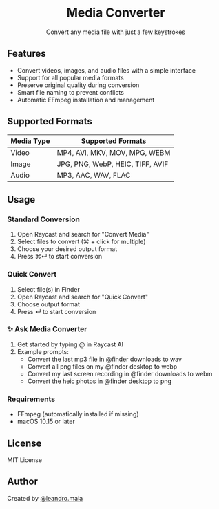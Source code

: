 <div align="center">
  <h1>Media Converter</h1>
  <p>Convert any media file with just a few keystrokes</p>
</div>

<!-- TODO Update this all -->

## Features

- Convert videos, images, and audio files with a simple interface
- Support for all popular media formats
- Preserve original quality during conversion
- Smart file naming to prevent conflicts
- Automatic FFmpeg installation and management

## Supported Formats

| Media Type | Supported Formats                |
| ---------- | -------------------------------- |
| Video      | MP4, AVI, MKV, MOV, MPG, WEBM    |
| Image      | JPG, PNG, WebP, HEIC, TIFF, AVIF |
| Audio      | MP3, AAC, WAV, FLAC              |

## Usage

### Standard Conversion

1. Open Raycast and search for "Convert Media"
2. Select files to convert (⌘ + click for multiple)
3. Choose your desired output format
4. Press ⌘↵ to start conversion

### Quick Convert

1. Select file(s) in Finder
2. Open Raycast and search for "Quick Convert"
3. Choose output format
4. Press ↵ to start conversion

### ✨ Ask Media Converter

1. Get started by typing @ in Raycast AI
2. Example prompts:
   - Convert the last mp3 file in @finder downloads to wav
   - Convert all png files on my @finder desktop to webp
   - Convert my last screen recording in @finder downloads to webm
   - Convert the heic photos in @finder desktop to png

### Requirements

- FFmpeg (automatically installed if missing)
- macOS 10.15 or later

## License

MIT License

## Author

Created by [@leandro.maia](https://raycast.com/leandro.maia)
